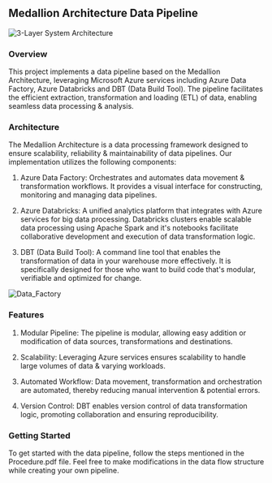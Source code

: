 ## Medallion Architecture Data Pipeline

![3-Layer System Architecture](https://github.com/abhishekshah25/3-layer-Medallion-Data-Pipeline/assets/147745895/9d496bd2-4530-42a7-9627-165e79cdf631)

### Overview

This project implements a data pipeline based on the Medallion Architecture, leveraging Microsoft Azure services including Azure Data Factory, Azure Databricks and DBT (Data Build Tool). The pipeline facilitates the efficient extraction, transformation and loading (ETL) of data, enabling seamless data processing & analysis.

### Architecture

The Medallion Architecture is a data processing framework designed to ensure scalability, reliability & maintainability of data pipelines. Our implementation utilizes the following components:

1. Azure Data Factory: Orchestrates and automates data movement & transformation workflows. It provides a visual interface for constructing, monitoring and managing data pipelines.

2. Azure Databricks: A unified analytics platform that integrates with Azure services for big data processing. Databricks clusters enable scalable data processing using Apache Spark and it's notebooks facilitate collaborative development and execution of data transformation logic.

3. DBT (Data Build Tool): A command line tool that enables the transformation of data in your warehouse more effectively. It is specifically designed for those who want to build code that's modular, verifiable and optimized for change.

![Data_Factory](https://github.com/abhishekshah25/3-layer-Medallion-Data-Pipeline/assets/147745895/c8c1d3a1-6874-4f99-b078-ecaac353490f)

### Features

1. Modular Pipeline: The pipeline is modular, allowing easy addition or modification of data sources, transformations and destinations.
   
2. Scalability: Leveraging Azure services ensures scalability to handle large volumes of data & varying workloads.
   
3. Automated Workflow: Data movement, transformation and orchestration are automated, thereby reducing manual intervention & potential errors.
 
4. Version Control: DBT enables version control of data transformation logic, promoting collaboration and ensuring reproducibility.

### Getting Started

To get started with the data pipeline, follow the steps mentioned in the Procedure.pdf file. Feel free to make modifications in the data flow structure while creating your own pipeline. 
